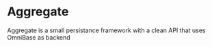 Aggregate
=========

Aggregate is a small persistance framework with a clean API that uses OmniBase as backend
